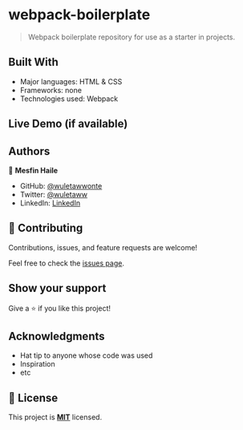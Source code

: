 # webpack-boilerplate

> Webpack boilerplate repository for use as a starter in projects.

## Built With

- Major languages: HTML & CSS
- Frameworks: none
- Technologies used: Webpack

## Live Demo (if available)

## Authors

👤 **Mesfin Haile**

- GitHub: [@wuletawwonte](https://github.com/mesfin345)
- Twitter: [@wuletaww](https://twitter.com)
- LinkedIn: [LinkedIn](linkedin.com/in/mesfin-haile-380b64228/)

## 🤝 Contributing

Contributions, issues, and feature requests are welcome!

Feel free to check the [issues page](../../issues/).

## Show your support

Give a ⭐️ if you like this project!

## Acknowledgments

- Hat tip to anyone whose code was used
- Inspiration
- etc

## 📝 License

This project is **[MIT](./LICENSE.md)** licensed.
